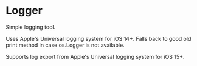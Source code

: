 # Logger


Simple logging tool.

Uses Apple's Universal logging system for iOS 14+.
Falls back to good old print method in case os.Logger is not available.

Supports log export from Apple's Universal logging system for iOS 15+.
